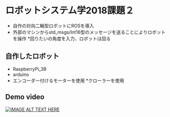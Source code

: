 # ロボットシステム学2018課題２

* 自作の対向二輪型ロボットにROSを導入
* 外部のマシンからstd_msgs/Int16型のメッセージを送ることによりロボットを操作
*回りたいの角度を入力、ロボットは回る

## 自作したロボット

* RaspberryPi_3B
* arduino
* エンコーダー付けるモーターを使用
*クローラーを使用



## Demo video
[![IMAGE ALT TEXT HERE](http://img.youtube.com/vi/lyaqA_CdyN4/0.jpg)](http://www.youtube.com/watch?v=lyaqA_CdyN4)
